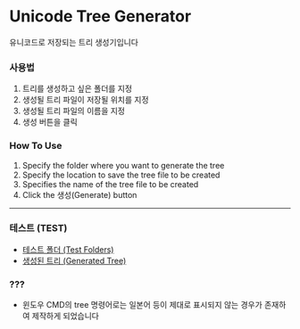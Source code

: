 # Unicode Tree Generator

유니코드로 저장되는 트리 생성기입니다

### 사용법
1. 트리를 생성하고 싶은 폴더를 지정
2. 생성될 트리 파일이 저장될 위치를 지정
3. 생성될 트리 파일의 이름을 지정
4. 생성 버튼을 클릭

### How To Use
1. Specify the folder where you want to generate the tree
2. Specify the location to save the tree file to be created
3. Specifies the name of the tree file to be created
4. Click the 생성(Generate) button

---

### 테스트 (TEST)
- [테스트 폴더 (Test Folders)](https://github.com/sammy310/Tree-Creater/tree/master/Tree%20Test)
- [생성된 트리 (Generated Tree)](https://github.com/sammy310/Tree-Creater/blob/master/Tree_Result.txt)

### ???

- 윈도우 CMD의 tree 명령어로는 일본어 등이 제대로 표시되지 않는 경우가 존재하여 제작하게 되었습니다
